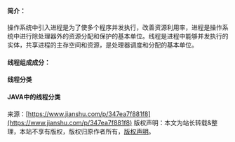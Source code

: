 

  

#### 简介：

操作系统中引入进程是为了使多个程序并发执行，改善资源利用率，进程是操作系统中进行除处理器外的资源分配和保护的基本单位。线程是进程中能够并发执行的实体，共享进程的主存空间和资源，是处理器调度和分配的基本单位。

#### 线程组成成分：

#### 线程分类

#### JAVA中的线程分类

来源：[https://www.jianshu.com/p/347ea7f881f8](https://www.jianshu.com/p/347ea7f881f8)
版权声明：本文为站长转载&整理，本站不享有版权，版权归原作者所有，[版权声明](https://gitee.com/hezhiyuan007/java-notes/raw/master/disclaimer.md)。



